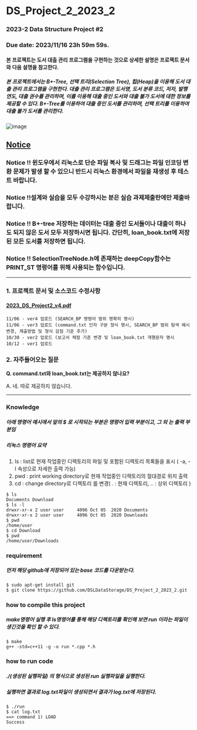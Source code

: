 # DS_Project_2_2023_2
### 2023-2 Data Structure Project #2

### Due date:  2023/11/16 23h 59m 59s.

#### 본 프로젝트는 도서 대출 관리 프로그램을 구현하는 것으로 상세한 설명은 프로젝트 문서와 다음 설명을 참고한다.
##### 본 프로젝트에서는 B+-Tree, 선택 트리(Selection Tree), 힙(Heap)을 이용해 도서 대출 관리 프로그램을 구현한다. 대출 관리 프로그램은 도서명, 도서 분류 코드, 저자, 발행 연도, 대출 권수를 관리하며, 이를 이용해 대출 중인 도서와 대출 불가 도서에 대한 정보를 제공할 수 있다. B+-Tree를 이용하여 대출 중인 도서를 관리하며, 선택 트리를 이용하여 대출 불가 도서를 관리한다.

![image](https://github.com/DSLDataStorage/DS_Project2_2023_2/assets/50433145/3f737fa4-7365-42ab-abc8-6dd3298120c1)

## <u>**Notice**</u>
### Notice !! 윈도우에서 리눅스로 단순 파일 복사 및 드래그는 파일 인코딩 변환 문제가 발생 할 수 있으니 반드시 리눅스 환경에서 파일을 재생성 후 테스트 바랍니다.
### Notice !!설계와 실습을 모두 수강하시는 분은 실습 과제제출란에만 제출바랍니다.
### Notice !! B+-tree 저장하는 데이터는 대출 중인 도서들이나 대출이 하나도 되지 않은 도서 모두 저장하시면 됩니다. 간단히, loan_book.txt에 저장된 모든 도서를 저장하면 됩니다.
### Notice !! SelectionTreeNode.h에 존재하는 deepCopy함수는 PRINT_ST 명령어를 위해 사용되는 함수입니다.
--------------------------

### 1. 프로젝트 문서 및 소스코드 수정사항
#### [2023_DS_Project2_v4.pdf](https://github.com/DSLDataStorage/DS_Project_2_2023_2/files/13264583/2023_DS_Project2_v4.pdf)

```
11/06 - ver4 업로드 (SEARCH_BP 명령어 범위 명확히 명시)
11/06 - ver3 업로드 (command.txt 인자 구분 형식 명시, SEARCH_BP 범위 탐색 예시 변경, 제출방법 및 형식 감점 기준 추가)
10/30 - ver2 업로드 (보고서 채점 기준 변경 및 loan_book.txt 개행문자 명시
10/12 - ver1 업로드
```

### 2. 자주들어오는 질문 

**Q. command.txt와 loan_book.txt는 제공하지 않나요?**

A. 네. 따로 제공하지 않습니다.

--------------------------
### Knowledge 
##### 아래 명령어 예시에서 앞의 $ 로 시작되는 부분은 명령어 입력 부분이고, 그 외 는 출력 부분임
##### 리눅스 명령어 요약
1. ls  :  list로 현재 작업중인 디렉토리의 파일 및 포함된 디렉토리 목록들을 표시 ( -a, -l 속성으로 자세한 출력 가능)
2. pwd  :  print working directory로 현재 작업중인 디렉토리의 절대경로 위치 출력
3. cd  : change directory로 디렉토리 를 변경( . : 현재 디렉토리, .. : 상위 디렉토리 ) 
```
$ ls
Documents Download
$ ls -l
drwxr-xr-x 2 user user     4096 Oct 05  2020 Documents
drwxr-xr-x 2 user user     4096 Oct 05  2020 Downloads
$ pwd
/home/user
$ cd Download
$ pwd
/home/user/Downloads
```

### requirement
##### 먼저 해당 github에 저장되어 있는 base 코드를 다운받는다.
```
$ sudo apt-get install git
$ git clone https://github.com/DSLDataStorage/DS_Project_2_2023_2.git
```

### how to compile this project
##### make명령어 실행 후 ls명령어를 통해 해당 디렉토리를 확인해 보면 run 이라는 파일이 생긴것을 확인 할 수 있다. 
```
$ make
g++ -std=c++11 -g -o run *.cpp *.h

```
### how to run code
##### ./(생성된 실행파일) 의 형식으로 생성된 run 실행파일을 실행한다.
##### 실행하면 결과로 log.txt파일이 생성되면서 결과가 log.txt에 저장된다. 
```
$ ./run
$ cat log.txt
==> command 1) LOAD
Success
```
